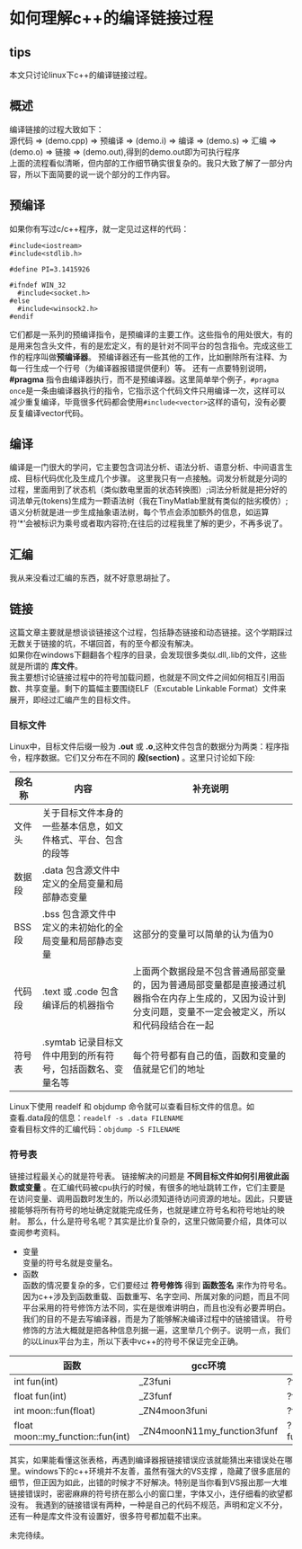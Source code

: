# 如何理解c++的编译链接过程

## tips
  本文只讨论linux下c++的编译链接过程。

## 概述  
  编译链接的过程大致如下：  
  源代码 => (demo.cpp) => 预编译 => (demo.i) => 编译 => (demo.s) => 汇编 => (demo.o) => 链接 => (demo.out),得到的demo.out即为可执行程序  
  上面的流程看似清晰，但内部的工作细节确实很复杂的。我只大致了解了一部分内容，所以下面简要的说一说个部分的工作内容。
## 预编译  
  如果你有写过c/c++程序，就一定见过这样的代码：
  ```  
  #include<iostream>
  #include<stdlib.h>

  #define PI=3.1415926

  #ifndef WIN_32
    #include<socket.h>
  #else
    #include<winsock2.h>
  #endif
  ```  
  它们都是一系列的预编译指令，是预编译的主要工作。这些指令的用处很大，有的是用来包含头文件，有的是宏定义，有的是针对不同平台的包含指令。完成这些工作的程序叫做**预编译器**。
  预编译器还有一些其他的工作，比如删除所有注释、为每一行生成一个行号（为编译器报错提供便利）等。
  还有一点要特别说明，**#pragma** 指令由编译器执行，而不是预编译器。这里简单举个例子，```#pragma once```是一条由编译器执行的指令，它指示这个代码文件只用编译一次，这样可以减少重复编译，毕竟很多代码都会使用```#include<vector>```这样的语句，没有必要反复编译vector代码。  
## 编译  
  编译是一门很大的学问，它主要包含词法分析、语法分析、语意分析、中间语言生成、目标代码优化及生成几个步骤。
  这里我只有一点接触。词发分析就是分词的过程，里面用到了状态机（类似数电里面的状态转换图）;词法分析就是把分好的词法单元(tokens)生成为一颗语法树（我在TinyMatlab里就有类似的拙劣模仿）;语义分析就是进一步生成抽象语法树，每个节点会添加额外的信息，如运算符‘\*’会被标识为乘号或者取内容符;在往后的过程我里了解的更少，不再多说了。  
## 汇编  
  我从来没看过汇编的东西，就不好意思胡扯了。
## 链接  
  这篇文章主要就是想谈谈链接这个过程，包括静态链接和动态链接。这个学期踩过无数关于链接的坑，不堪回首，有的至今都没有解决。  
  如果你在windows下翻翻各个程序的目录，会发现很多类似.dll,.lib的文件，这些就是所谓的 **库文件**。  
  我主要想讨论链接过程中的符号加载问题，也就是不同文件之间如何相互引用函数、共享变量。剩下的篇幅主要围绕ELF（Excutable Linkable Format）文件来展开，即经过汇编产生的目标文件。  
### 目标文件
  Linux中，目标文件后缀一般为 __.out__ 或 __.o__,这种文件包含的数据分为两类：程序指令，程序数据。它们又分布在不同的 **段(section)** 。这里只讨论如下段:  
  
|段名称|内容|补充说明|  
|-----|------|------|  
|文件头|关于目标文件本身的一些基本信息，如文件格式、平台、包含的段等||  
|数据段|\.data 包含源文件中定义的全局变量和局部静态变量||  
|BSS段|\.bss 包含源文件中定义的未初始化的全局变量和局部静态变量|这部分的变量可以简单的认为值为0|  
|代码段|\.text 或 .code 包含编译后的机器指令|上面两个数据段是不包含普通局部变量的，因为普通局部变量都是直接通过机器指令在内存上生成的，又因为设计到分支问题，变量不一定会被定义，所以和代码段结合在一起|  
|符号表|\.symtab 记录目标文件中用到的所有符号，包括函数名、变量名等|每个符号都有自己的值，函数和变量的值就是它们的地址|  
  
  Linux下使用 readelf 和 objdump 命令就可以查看目标文件的信息。如  
   查看.data段的信息：`readelf -s .data FILENAME`  
   查看目标文件的汇编代码：`objdump -S FILENAME`  

### 符号表
  链接过程最关心的就是符号表。
  链接解决的问题是 **不同目标文件如何引用彼此函数或变量** 。在汇编代码被cpu执行的时候，有很多的地址跳转工作，它们主要是在访问变量、调用函数时发生的，所以必须知道待访问资源的地址。因此，只要链接能够将所有符号的地址确定就能完成任务，也就是建立符号名和符号地址的映射。
  那么，什么是符号名呢？其实是比价复杂的，这里只做简要介绍，具体可以查阅参考资料。
  * 变量  
   变量的符号名就是变量名。  
  * 函数  
   函数的情况要复杂的多，它们要经过 **符号修饰** 得到 **函数签名** 来作为符号名。因为c++涉及到函数重载、函数重写、名字空间、所属对象的问题，而且不同平台采用的符号修饰方法不同，实在是很难讲明白，而且也没有必要弄明白。我们的目的不是去写编译器，而是为了能够解决编译过程中的链接错误。
   符号修饰的方法大概就是把各种信息列据一遍，这里举几个例子。说明一点，我们的以Linux平台为主，所以下表中vc++的符号不保证完全正确。

   |函数|gcc环境|vc++环境|
   ----|----|----|
   int fun(int)|\_Z3funi  |?fun@@YAHH@Z |
   float fun(int)|\_Z3funf|?fun@@YAMH@Z|
   int moon::fun(float)|\_ZN4moon3funi|?fun@moon@@AAEHM@Z|
   float moon::my_function::fun(int)|\_ZN4moonN11my_function3funf|?fun@moon@my_function@@AAEHH@Z|  
   其实，如果能看懂这张表格，再遇到编译器报链接错误应该就能猜出来错误处在哪里。windows下的c++环境并不友善，虽然有强大的VS支撑 ，隐藏了很多底层的细节，但正因为如此，出错的时候才不好解决。特别是当你看到VS报出那一大堆链接错误时，密密麻麻的符号挤在那么小的窗口里，字体又小，连仔细看的欲望都没有。
   我遇到的链接错误有两种，一种是自己的代码不规范，声明和定义不分，还有一种是库文件没有设置好，很多符号都加载不出来。

未完待续。
